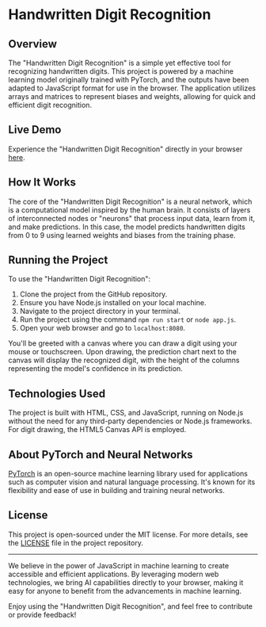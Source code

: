 # Handwritten Digit Recognition

## Overview

The "Handwritten Digit Recognition" is a simple yet effective tool for recognizing handwritten digits. This project is powered by a machine learning model originally trained with PyTorch, and the outputs have been adapted to JavaScript format for use in the browser. The application utilizes arrays and matrices to represent biases and weights, allowing for quick and efficient digit recognition.

## Live Demo

Experience the "Handwritten Digit Recognition" directly in your browser [here](https://vontanne.github.io/handwritten-digit-recognition).

## How It Works

The core of the "Handwritten Digit Recognition" is a neural network, which is a computational model inspired by the human brain. It consists of layers of interconnected nodes or "neurons" that process input data, learn from it, and make predictions. In this case, the model predicts handwritten digits from 0 to 9 using learned weights and biases from the training phase.

## Running the Project

To use the "Handwritten Digit Recognition":

1. Clone the project from the GitHub repository.
2. Ensure you have Node.js installed on your local machine.
3. Navigate to the project directory in your terminal.
4. Run the project using the command `npm run start` or `node app.js`.
5. Open your web browser and go to `localhost:8080`.

You'll be greeted with a canvas where you can draw a digit using your mouse or touchscreen. Upon drawing, the prediction chart next to the canvas will display the recognized digit, with the height of the columns representing the model's confidence in its prediction.

## Technologies Used

The project is built with HTML, CSS, and JavaScript, running on Node.js without the need for any third-party dependencies or Node.js frameworks. For digit drawing, the HTML5 Canvas API is employed.

## About PyTorch and Neural Networks

[PyTorch](https://pytorch.org/) is an open-source machine learning library used for applications such as computer vision and natural language processing. It's known for its flexibility and ease of use in building and training neural networks.

## License

This project is open-sourced under the MIT license. For more details, see the [LICENSE](./LICENSE) file in the project repository.

---

We believe in the power of JavaScript in machine learning to create accessible and efficient applications. By leveraging modern web technologies, we bring AI capabilities directly to your browser, making it easy for anyone to benefit from the advancements in machine learning.

Enjoy using the "Handwritten Digit Recognition", and feel free to contribute or provide feedback!
